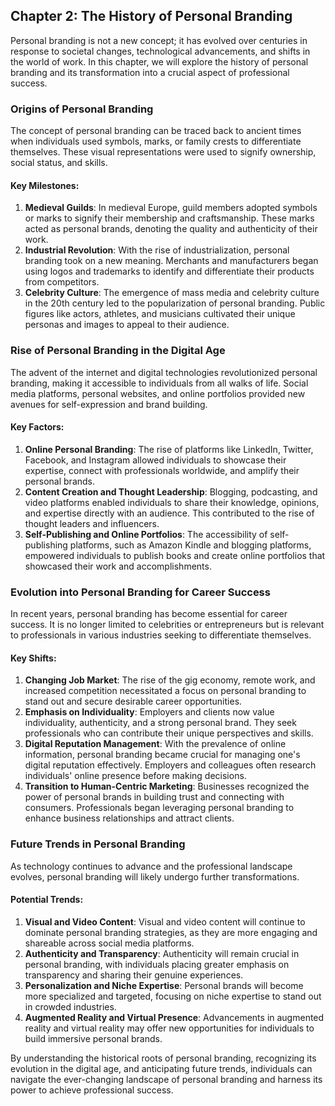 Chapter 2: The History of Personal Branding
-------------------------------------------

Personal branding is not a new concept; it has evolved over centuries in response to societal changes, technological advancements, and shifts in the world of work. In this chapter, we will explore the history of personal branding and its transformation into a crucial aspect of professional success.

### Origins of Personal Branding

The concept of personal branding can be traced back to ancient times when individuals used symbols, marks, or family crests to differentiate themselves. These visual representations were used to signify ownership, social status, and skills.

#### Key Milestones:

1. **Medieval Guilds**: In medieval Europe, guild members adopted symbols or marks to signify their membership and craftsmanship. These marks acted as personal brands, denoting the quality and authenticity of their work.
2. **Industrial Revolution**: With the rise of industrialization, personal branding took on a new meaning. Merchants and manufacturers began using logos and trademarks to identify and differentiate their products from competitors.
3. **Celebrity Culture**: The emergence of mass media and celebrity culture in the 20th century led to the popularization of personal branding. Public figures like actors, athletes, and musicians cultivated their unique personas and images to appeal to their audience.

### Rise of Personal Branding in the Digital Age

The advent of the internet and digital technologies revolutionized personal branding, making it accessible to individuals from all walks of life. Social media platforms, personal websites, and online portfolios provided new avenues for self-expression and brand building.

#### Key Factors:

1. **Online Personal Branding**: The rise of platforms like LinkedIn, Twitter, Facebook, and Instagram allowed individuals to showcase their expertise, connect with professionals worldwide, and amplify their personal brands.
2. **Content Creation and Thought Leadership**: Blogging, podcasting, and video platforms enabled individuals to share their knowledge, opinions, and expertise directly with an audience. This contributed to the rise of thought leaders and influencers.
3. **Self-Publishing and Online Portfolios**: The accessibility of self-publishing platforms, such as Amazon Kindle and blogging platforms, empowered individuals to publish books and create online portfolios that showcased their work and accomplishments.

### Evolution into Personal Branding for Career Success

In recent years, personal branding has become essential for career success. It is no longer limited to celebrities or entrepreneurs but is relevant to professionals in various industries seeking to differentiate themselves.

#### Key Shifts:

1. **Changing Job Market**: The rise of the gig economy, remote work, and increased competition necessitated a focus on personal branding to stand out and secure desirable career opportunities.
2. **Emphasis on Individuality**: Employers and clients now value individuality, authenticity, and a strong personal brand. They seek professionals who can contribute their unique perspectives and skills.
3. **Digital Reputation Management**: With the prevalence of online information, personal branding became crucial for managing one's digital reputation effectively. Employers and colleagues often research individuals' online presence before making decisions.
4. **Transition to Human-Centric Marketing**: Businesses recognized the power of personal brands in building trust and connecting with consumers. Professionals began leveraging personal branding to enhance business relationships and attract clients.

### Future Trends in Personal Branding

As technology continues to advance and the professional landscape evolves, personal branding will likely undergo further transformations.

#### Potential Trends:

1. **Visual and Video Content**: Visual and video content will continue to dominate personal branding strategies, as they are more engaging and shareable across social media platforms.
2. **Authenticity and Transparency**: Authenticity will remain crucial in personal branding, with individuals placing greater emphasis on transparency and sharing their genuine experiences.
3. **Personalization and Niche Expertise**: Personal brands will become more specialized and targeted, focusing on niche expertise to stand out in crowded industries.
4. **Augmented Reality and Virtual Presence**: Advancements in augmented reality and virtual reality may offer new opportunities for individuals to build immersive personal brands.

By understanding the historical roots of personal branding, recognizing its evolution in the digital age, and anticipating future trends, individuals can navigate the ever-changing landscape of personal branding and harness its power to achieve professional success.
